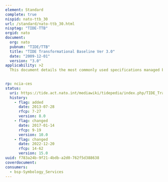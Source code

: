 ```yaml
---
element: Standard
complete: true
nispid: nato-ttb_30
url: /standard/nato-ttb_30.html
nisptag: "TIDE-TTB"
orgid: nato
document:
  org: nato
  pubnum: "TIDE/TTB"
  title: "TIDE Transformational Baseline Ver 3.0"
  date: "2009-12-01"
  version: "3.0"
applicability: >2
  This document details the most commonly used specifications managed by the TIDE community. The specifications presented here have been proven through years of experimentation by many NATO and National systems. More recently these specifications are being used by operational systems. From a technical perspective, the reuse of these specifications is an indicator of their success and by extrapolation the success of the TIDE process. As a consequence of this success greater care must now be taken in the management and evolution of these specifications. The TIDE Transformational Baseline documents are intended to formalize the underlying specification while opening them up to the broader technical community.  The specifications documented here are general in nature and can be easily implemented and made useful by nearly all network enabled systems and software. The following sections discuss the applicability of these specifications from both a technical and operational perspective.

  
rp: ncia-ces
status:
  uri: https://tide.act.nato.int/mediawiki/tidepedia/index.php/TIDE_Transformational_Baseline_v3.0
  history: 
    - flag: added
      date: 2013-07-28
      rfcp: 7-27
      version: 8.0
    - flag: changed
      date: 2017-01-14
      rfcp: 9-19
      version: 10.0
    - flag: changed
      date: 2022-12-20
      rfcp: 14-62
      version: 15.0
uuid: f783a24b-9f21-4bdb-a2d0-762f5d388638
coverdocument:
consumers:
  - bsp-Symbology_Services
---
```

